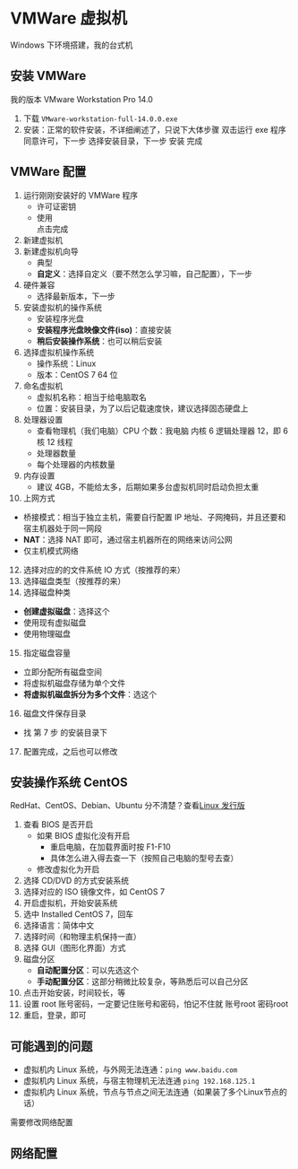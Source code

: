 # VMWare 虚拟机

Windows 下环境搭建，我的台式机

## 安装 VMWare

我的版本 VMware Workstation Pro 14.0

1. 下载 `VMware-workstation-full-14.0.0.exe`
2. 安装：正常的软件安装，不详细阐述了，只说下大体步骤
   双击运行 exe 程序
   同意许可，下一步
   选择安装目录，下一步
   安装
   完成

## VMWare 配置

1. 运行刚刚安装好的 VMWare 程序
   - 许可证密钥
   - 使用  
     点击完成
2. 新建虚拟机
3. 新建虚拟机向导
   - 典型
   - **自定义**：选择自定义（要不然怎么学习嘛，自己配置），下一步
4. 硬件兼容
   - 选择最新版本，下一步
5. 安装虚拟机的操作系统
   - 安装程序光盘
   - **安装程序光盘映像文件(iso)**：直接安装
   - **稍后安装操作系统**：也可以稍后安装
6. 选择虚拟机操作系统
   - 操作系统：Linux
   - 版本：CentOS 7 64 位
7. 命名虚拟机
   - 虚拟机名称：相当于给电脑取名
   - 位置：安装目录，为了以后记载速度快，建议选择固态硬盘上
8. 处理器设置
   - 查看物理机（我们电脑）CPU 个数：我电脑 内核 6 逻辑处理器 12，即 6 核 12 线程
   - 处理器数量
   - 每个处理器的内核数量
9. 内存设置
   - 建议 4GB，不能给太多，后期如果多台虚拟机同时启动负担太重
11. 上网方式
   - 桥接模式：相当于独立主机，需要自行配置 IP 地址、子网掩码，并且还要和宿主机器处于同一网段
   - **NAT**：选择 NAT 即可，通过宿主机器所在的网络来访问公网
   - 仅主机模式网络
12. 选择对应的的文件系统 IO 方式（按推荐的来）
13. 选择磁盘类型（按推荐的来）
14. 选择磁盘种类
   - **创建虚拟磁盘**：选择这个
   - 使用现有虚拟磁盘
   - 使用物理磁盘
15. 指定磁盘容量
   - 立即分配所有磁盘空间
   - 将虚拟机磁盘存储为单个文件
   - **将虚拟机磁盘拆分为多个文件**：选这个
16. 磁盘文件保存目录
   - 找 第 7 步 的安装目录下
17. 配置完成，之后也可以修改

## 安装操作系统 CentOS

RedHat、CentOS、Debian、Ubuntu 分不清楚？查看[Linux 发行版](!./../Linux.md)  

1. 查看 BIOS 是否开启
   - 如果 BIOS 虚拟化没有开启
     - 重启电脑，在加载界面时按 F1-F10
     - 具体怎么进入得去查一下（按照自己电脑的型号去查）
   - 修改虚拟化为开启
2. 选择 CD/DVD 的方式安装系统
3. 选择对应的 ISO 镜像文件，如 CentOS 7
4. 开启虚拟机，开始安装系统
5. 选中 Installed CentOS 7，回车
6. 选择语言：简体中文
7. 选择时间（和物理主机保持一直）
8. 选择 GUI（图形化界面）方式
9. 磁盘分区
   - **自动配置分区**：可以先选这个
   - **手动配置分区**：这部分稍微比较复杂，等熟悉后可以自己分区
10. 点击开始安装，时间较长，等
11. 设置 root 账号密码，一定要记住账号和密码，怕记不住就 账号root 密码root
12. 重启，登录，即可

## 可能遇到的问题

- 虚拟机内 Linux 系统，与外网无法连通：`ping www.baidu.com`
- 虚拟机内 Linux 系统，与宿主物理机无法连通 `ping 192.168.125.1`
- 虚拟机内 Linux 系统，节点与节点之间无法连通（如果装了多个Linux节点的话）

需要修改网络配置

## 网络配置
